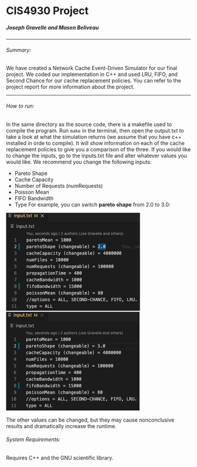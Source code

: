 # CIS4930 Project
##### _Joseph Gravelle and Masen Beliveau_
***
###### Summary:
We have created a Network Cache Event-Driven Simulator for our final project. We coded our implementation in C++ and used LRU, FIFO, and Second Chance for our cache replacement policies. You can refer to the project report for more information about the project.
***
###### How to run:
In the same directory as the source code, there is a makefile used to compile the program. Run `make` in the terminal, then open the output.txt to take a look at what the simulation returns (we assume that you have c++ installed in orde to compile). It will show information on each of the cache replacement policies to give you a comparison of the three. If you would like to change the inputs, go to the inputs.txt file and alter whatever values you would like. We recommend you change the following inputs:
* Pareto Shape
* Cache Capacity
* Number of Requests (numRequests)
* Poisson Mean
* FIFO Bandwidth
* Type
For example, you can switch __pareto shape__ from 2.0 to 3.0:

![image](images/prechangePareto.png) ![image](images/postchangePareto.png)

The other values can be changed, but they may cause nonconclusive results and dramatically increase the runtime.

###### System Requirements:
Requires C++ and the GNU scientific library.
